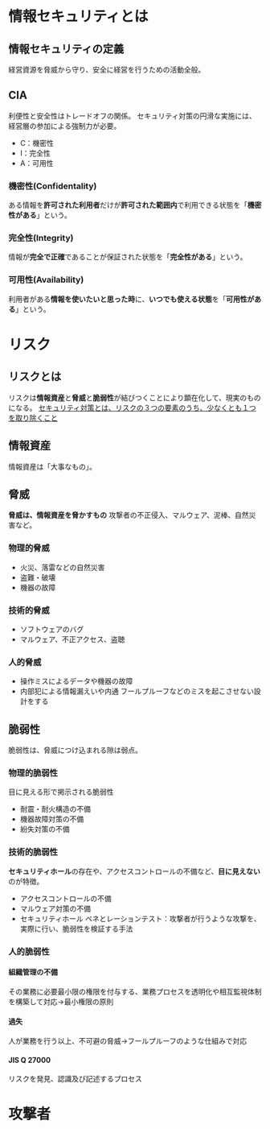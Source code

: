 # 情報セキュリティとは

## 情報セキュリティの定義
経営資源を脅威から守り、安全に経営を行うための活動全般。

## CIA
利便性と安全性はトレードオフの関係。
セキュリティ対策の円滑な実施には、経営層の参加による強制力が必要。
- C：機密性
- I：完全性
- A：可用性

### 機密性(Confidentality)
ある情報を**許可された利用者**だけが**許可された範囲内**で利用できる状態を「**機密性がある**」という。

### 完全性(Integrity)
情報が**完全で正確**であることが保証された状態を「**完全性がある**」という。

### 可用性(Availability)
利用者がある**情報を使いたいと思った時**に、**いつでも使える状態**を「**可用性がある**」という。



# リスク

## リスクとは
リスクは**情報資産**と**脅威**と**脆弱性**が結びつくことにより顕在化して、現実のものになる。
<u>セキュリティ対策とは、リスクの３つの要素のうち、少なくとも１つを取り除くこと</u>

## 情報資産
情報資産は「大事なもの」。

## 脅威
**脅威は、情報資産を脅かすもの**
攻撃者の不正侵入、マルウェア、泥棒、自然災害など。

### 物理的脅威
- 火災、落雷などの自然災害
- 盗難・破壊
- 機器の故障

### 技術的脅威
- ソフトウェアのバグ
- マルウェア、不正アクセス、盗聴

### 人的脅威
- 操作ミスによるデータや機器の故障
- 内部犯による情報漏えいや内通
フールプルーフなどのミスを起こさせない設計をする

## 脆弱性
脆弱性は、脅威につけ込まれる隙は弱点。

### 物理的脆弱性
目に見える形で掲示される脆弱性
- 耐震・耐火構造の不備
- 機器故障対策の不備
- 紛失対策の不備

### 技術的脆弱性
**セキュリティホール**の存在や、アクセスコントロールの不備など、**目に見えない**のが特徴。
- アクセスコントロールの不備
- マルウェア対策の不備
- セキュリティホール
ペネとレーションテスト：攻撃者が行うような攻撃を、実際に行い、脆弱性を検証する手法

### 人的脆弱性

#### 組織管理の不備
その業務に必要最小限の権限を付与する、業務プロセスを透明化や相互監視体制を構築して対応→最小権限の原則

#### 過失
人が業務を行う以上、不可避の脅威→フールプルーフのような仕組みで対応

#### JIS Q 27000
リスクを発見、認識及び記述するプロセス



# 攻撃者